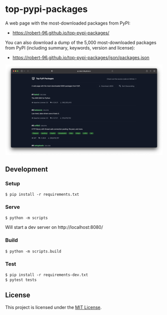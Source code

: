 # top-pypi-packages

A web page with the most-downloaded packages from PyPI:

* https://robert-96.github.io/top-pypi-packages/

You can also download a dump of the 5,000 most-downloaded packages from PyPI (including summary, keywords, version and license):

* https://robert-96.github.io/top-pypi-packages/json/packages.json

![Screenshot](/screenshots/screenshot.png)

## Development

### Setup

```
$ pip install -r requirements.txt
```

### Serve

```
$ python -m scripts
```

Will start a dev server on http://localhost:8080/

### Build

```
$ python -m scripts.build
```

### Test

```
$ pip install -r requirements-dev.txt
$ pytest tests
```

## License

This project is licensed under the [MIT License](LICENSE).

